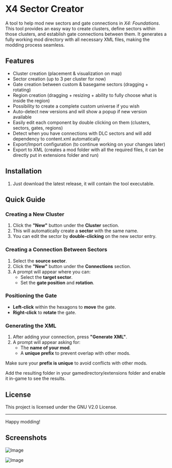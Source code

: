 # X4 Sector Creator

A tool to help mod new sectors and gate connections in *X4: Foundations*. This tool provides an easy way to create clusters, define sectors within those clusters, and establish gate connections between them. It generates a fully working mod directory with all necessary XML files, making the modding process seamless.

## Features
- Cluster creation (placement & visualization on map)
- Sector creation (up to 3 per cluster for now)
- Gate creation between custom & basegame sectors (dragging + rotating)
- Region creation (dragging + resizing + ability to fully choose what is inside the region)
- Possibility to create a complete custom universe if you wish
- Auto-detect new versions and will show a popup if new version available
- Easily edit each component by double clicking on them (clusters, sectors, gates, regions)
- Detect when you have connections with DLC sectors and will add dependency to content.xml automatically
- Export/Import configuration (to continue working on your changes later)
- Export to XML (creates a mod folder with all the required files, it can be directly put in extensions folder and run)

## Installation
1. Just download the latest release, it will contain the tool executable.

## Quick Guide

### Creating a New Cluster
1. Click the **"New"** button under the **Cluster** section.
2. This will automatically create a **sector** with the same name.
3. You can edit the sector by **double-clicking** on the new sector entry.

### Creating a Connection Between Sectors
1. Select the **source sector**.
2. Click the **"New"** button under the **Connections** section.
3. A prompt will appear where you can:
   - Select the **target sector**.
   - Set the **gate position** and **rotation**.

### Positioning the Gate
- **Left-click** within the hexagons to **move** the gate.
- **Right-click** to **rotate** the gate.

### Generating the XML
1. After adding your connection, press **"Generate XML"**.
2. A prompt will appear asking for:
   - The **name of your mod**.
   - A **unique prefix** to prevent overlap with other mods.

Make sure your **prefix is unique** to avoid conflicts with other mods.

Add the resulting folder in your gamedirectory/extensions folder and enable it in-game to see the results.

## License
This project is licensed under the GNU V2.0 License.

---

Happy modding!

## Screenshots

![Image](https://github.com/user-attachments/assets/4ff83b6a-9374-46ce-8b47-4358f8c4f8ee)

![Image](https://github.com/user-attachments/assets/b70ca881-6910-4e93-a279-e7ccd70459c2)
